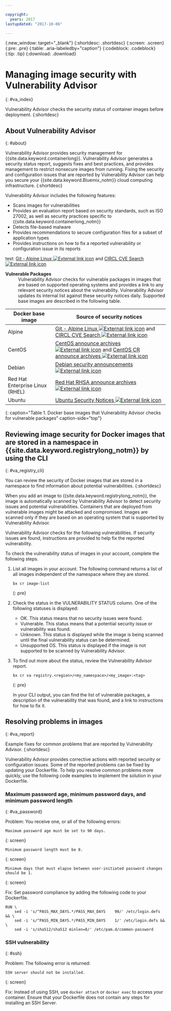 ```yaml
---

copyright:
  years: 2017
lastupdated: "2017-10-06"

---
```


{:new_window: target="_blank"}
{:shortdesc: .shortdesc}
{:screen: .screen}
{:pre: .pre}
{:table: .aria-labeledby="caption"}
{:codeblock: .codeblock}
{:tip: .tip} 
{:download: .download}

# Managing image security with Vulnerability Advisor 
{: #va_index}

Vulnerability Advisor checks the security status of container images before deployment.
{:shortdesc}


## About Vulnerability Advisor 
{: #about}

Vulnerability Advisor provides security management for {{site.data.keyword.containerlong}}. Vulnerability Advisor generates a security status report, suggests fixes and best practices, and provides management to restrict nonsecure images from running. Fixing the security and configuration issues that are reported by Vulnerability Advisor can help you secure your {{site.data.keyword.Bluemix_notm}} cloud computing infrastructure.
{:shortdesc}

Vulnerability Advisor includes the following features:

-   Scans images for vulnerabilities
-   Provides an evaluation report based on security standards, such as ISO 27002, as well as security practices specific to {{site.data.keyword.containerlong_notm}}
-   Detects file-based malware
-   Provides recommendations to secure configuration files for a subset of application types
-   Provides instructions on how to fix a reported vulnerability or configuration issue in its reports

test: [Git - Alpine Linux ![External link icon](../../icons/launch-glyph.svg "External link icon")](https://git.alpinelinux.org/) and [CIRCL CVE Search ![External link icon](../../icons/launch-glyph.svg "External link icon")](https://cve.circl.lu/)

<dl>
  <dt><strong>Vulnerable Packages</strong></dt>
  <dd>Vulnerability Advisor checks for vulnerable packages in images that are based on supported operating systems and provides a link to any relevant security notices about the vulnerability. Vulnerability Advisor updates its internal list against these security notices daily. Supported base images are described in the following table.</dd>
</dl>

  |Docker base image|Source of security notices|
  |-----------------|--------------------------|
  |Alpine|[Git - Alpine Linux ![External link icon](../../icons/launch-glyph.svg "External link icon")](https://git.alpinelinux.org/) and [CIRCL CVE Search ![External link icon](../../icons/launch-glyph.svg "External link icon")](https://cve.circl.lu/)|
  |CentOS| [CentOS announce archives ![External link icon](../../icons/launch-glyph.svg "External link icon")](https://lists.centos.org/pipermail/centos-announce/) and [CentOS CR announce archives ![External link icon](../../icons/launch-glyph.svg "External link icon")](https://lists.centos.org/pipermail/centos-cr-announce/)|
  |Debian|[Debian security announcements ![External link icon](../../icons/launch-glyph.svg "External link icon")](https://lists.debian.org/debian-security-announce/)|
  |Red Hat Enterprise Linux (RHEL)|[Red Hat RHSA announce archives ![External link icon](../../icons/launch-glyph.svg "External link icon")](https://www.redhat.com/archives/rhsa-announce)|
  |Ubuntu|[Ubuntu Security Notices ![External link icon](../../icons/launch-glyph.svg "External link icon")](https://www.ubuntu.com/usn/)|
  {: caption="Table 1. Docker base images that Vulnerability Advisor checks for vulnerable packages" caption-side="top"}










## Reviewing image security for Docker images that are stored in a namespace in {{site.data.keyword.registrylong_notm}} by using the CLI 
{: #va_registry_cli}

You can review the security of Docker images that are stored in a namespace to find information about potential vulnerabilities.
{:shortdesc}

When you add an image to {{site.data.keyword.registrylong_notm}}, the image is automatically scanned by Vulnerability Advisor to detect security issues and potential vulnerabilities. Containers that are deployed from vulnerable images might be attacked and compromised. Images are scanned only if they are based on an operating system that is supported by Vulnerability Advisor.

Vulnerability Advisor checks for the following vulnerabilities. If security issues are found, instructions are provided to help fix the reported vulnerability.

To check the vulnerability status of images in your account, complete the following steps.

1.  List all images in your account. The following command returns a list of all images independent of the namespace where they are stored.

    ```
    bx cr image-list
    ```
    {: pre}

2.  Check the status in the VULNERABILITY STATUS column. One of the following statuses is displayed:
    -   OK. This status means that no security issues were found.
    -   Vulnerable. This status means that a potential security issue or vulnerability was found.
    -   Unknown. This status is displayed while the image is being scanned until the final vulnerability status can be determined.
    -   Unsupported OS. This status is displayed if the image is not supported to be scanned by Vulnerability Advisor.
4.  To find out more about the status, review the Vulnerability Advisor report.

    ```
    bx cr va registry.<region>/<my_namespace>/<my_image>:<tag>
    ```
    {: pre}

    In your CLI output, you can find the list of vulnerable packages, a description of the vulnerability that was found, and a link to instructions for how to fix it.


## Resolving problems in images 
{: #va_report}

Example fixes for common problems that are reported by Vulnerability Advisor.
{:shortdesc}

Vulnerability Advisor provides corrective actions with reported security or configuration issues. Some of the reported problems can be fixed by updating your Dockerfile. To help you resolve common problems more quickly, use the following code examples to implement the solution in your Dockerfile.

### Maximum password age, minimum password days, and minimum password length
{: #va_password}

Problem: You receive one, or all of the following errors:

```
Maximum password age must be set to 90 days.
```
{: screen}

```
Minimum password length must be 8.
```
{: screen}

```
Minimum days that must elapse between user-initiated password changes should be 1.
```
{: screen}

Fix: Set password compliance by adding the following code to your Dockerfile.

```
RUN \
    sed -i 's/^PASS_MAX_DAYS.*/PASS_MAX_DAYS    90/' /etc/login.defs && \
    sed -i 's/^PASS_MIN_DAYS.*/PASS_MIN_DAYS    1/' /etc/login.defs && \
    sed -i 's/sha512/sha512 minlen=8/' /etc/pam.d/common-password
```

### SSH vulnerability 
{: #ssh}

Problem: The following error is returned:

```
SSH server should not be installed.
```
{: screen}

Fix: Instead of using SSH, use `docker attach` or `docker exec` to access your container. Ensure that your Dockerfile does not contain any steps for installing an SSH Server.

